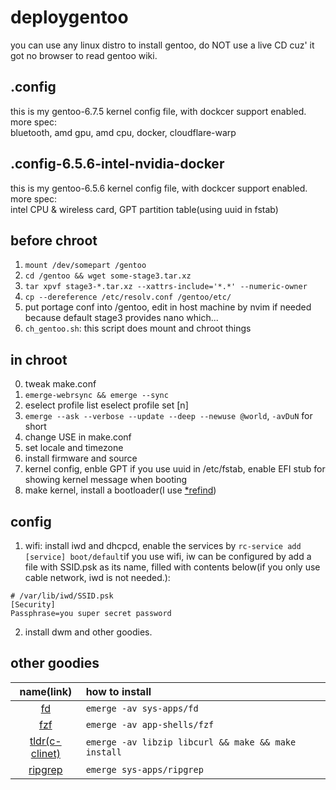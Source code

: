 # deploygentoo
you can use any linux distro to install gentoo, do NOT use a live CD cuz' it got no browser to read gentoo wiki.

## .config
this is my gentoo-6.7.5 kernel config file, with dockcer support enabled. \
more spec: \
bluetooth, amd gpu, amd cpu, docker, cloudflare-warp


## .config-6.5.6-intel-nvidia-docker
this is my gentoo-6.5.6 kernel config file, with dockcer support enabled. \
more spec: \
intel CPU & wireless card, GPT partition table(using uuid in fstab)

## before chroot
1. `mount /dev/somepart /gentoo`
2. `cd /gentoo && wget some-stage3.tar.xz`
3. `tar xpvf stage3-*.tar.xz --xattrs-include='*.*' --numeric-owner`
4. `cp --dereference /etc/resolv.conf /gentoo/etc/`
5. put portage conf into /gentoo, edit in host machine by nvim if needed because default stage3 provides nano which...
6. `ch_gentoo.sh`: this script does mount and chroot things

## in chroot
0. tweak make.conf
1. `emerge-webrsync && emerge --sync`
2. eselect profile list
   eselect profile set [n]
3. `emerge --ask --verbose --update --deep --newuse @world`, `-avDuN` for short
4. change USE in make.conf
5. set locale and timezone
6. install firmware and source
7. kernel config, enble GPT if you use uuid in /etc/fstab, enable EFI stub for showing kernel message when booting
8. make kernel, install a bootloader(I use [*refind](https://github.com/0n3W4y7ick3t/deployLinux/tree/main/refind))

## config
1. wifi: install iwd and dhcpcd, enable the services by `rc-service add [service] boot/default`if you use wifi, iw can be configured by add a file with SSID.psk as its name, filled with contents below(if you only use cable network, iwd is not needed.):
```
# /var/lib/iwd/SSID.psk
[Security]
Passphrase=you super secret password
```

2. install dwm and other goodies.

## other goodies
| name(link) | how to install |
| :---: | :--- |
| [fd](https://github.com/sharkdp/fd) | `emerge -av sys-apps/fd` |
| [fzf](https://github.com/junegunn/fzf) | `emerge -av app-shells/fzf` |
| [tldr(c-clinet)](https://github.com/tldr-pages/tldr-c-client) | `emerge -av libzip libcurl && make && make install` |
| [ripgrep](https://github.com/BurntSushi/ripgrep) | `emerge sys-apps/ripgrep` |
